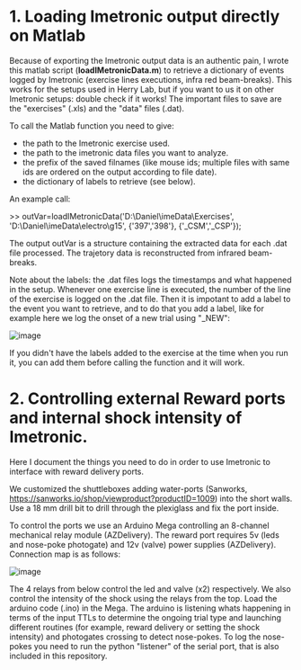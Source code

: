 # 1. Loading Imetronic output directly on Matlab

Because of exporting the Imetronic output data is an authentic pain, I wrote this matlab script (<b>loadIMetronicData.m</b>) to retrieve a dictionary of events logged by Imetronic (exercise lines executions, infra red beam-breaks). This works for the setups used in Herry Lab, but if you want to us it on other Imetronic setups: double check if it works!
The important files to save are the "exercises" (.xls) and the "data" files (.dat). 

To call the Matlab function you need to give:
- the path to the Imetronic exercise used.
- the path to the imetronic data files you want to analyze.
- the prefix of the saved filnames (like mouse ids; multiple files with same ids are ordered on the output according to file date).
- the dictionary of labels to retrieve (see below).

An example call:

\>\> outVar=loadIMetronicData('D:\Daniel\imeData\Exercises', 'D:\Daniel\imeData\electro\g15', {'397','398'}, {'_CSM','_CSP'});

The output outVar is a structure containing the extracted data for each .dat file processed. The trajetory data is reconstructed from infrared beam-breaks.

Note about the labels: the .dat files logs the timestamps and what happened in the setup. Whenever one exercise line is executed, the number of the line of the exercise is logged on the .dat file. Then it is impotant to add a label to the event you want to retrieve, and to do that
you add a label, like for example here we log the onset of a new trial using "_NEW":

![image](https://user-images.githubusercontent.com/28762337/224672649-e4ecca8e-3c8a-4344-b878-c2c86f5b1e24.png)

If you didn't have the labels added to the exercise at the time when you run it, you can add them before calling the function and it will work. 


# 2. Controlling external Reward ports and internal shock intensity of Imetronic.

Here I document the things you need to do in order to use Imetronic to interface with reward delivery ports. 

We customized the shuttleboxes adding water-ports (Sanworks, https://sanworks.io/shop/viewproduct?productID=1009) into the short walls. Use a 18 mm drill bit to drill through the plexiglass and fix the port inside.

To control the ports we use an Arduino Mega controlling an 8-channel mechanical relay module (AZDelivery). The reward port requires 5v (leds and nose-poke photogate) and 12v (valve) power supplies (AZDelivery). Connection map is as follows:

![image](https://user-images.githubusercontent.com/28762337/224666493-960b5899-537d-441e-8f04-bc3a97f3d3b6.png)

The 4 relays from below control the led and valve (x2) respectively. We also control the intensity of the shock using the relays from the top.
Load the arduino code (.ino) in the Mega. The arduino is listening whats happening in terms of the input TTLs to determine the ongoing trial type and launching different routines (for example, reward delivery or setting the shock intensity) and photogates crossing to detect nose-pokes. To log the nose-pokes you need to run the python "listener" of the serial port, that is also included in this repository. 





